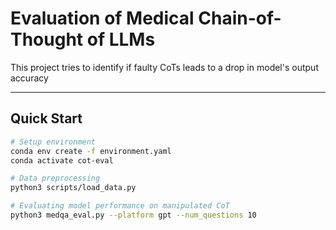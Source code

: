 # Evaluation of Medical Chain-of-Thought of LLMs

This project tries to identify if faulty CoTs leads to a drop in model's output accuracy

---

## Quick Start

```bash
# Setup environment
conda env create -f environment.yaml
conda activate cot-eval

# Data preprocessing
python3 scripts/load_data.py

# Evaluating model performance on manipulated CoT
python3 medqa_eval.py --platform gpt --num_questions 10